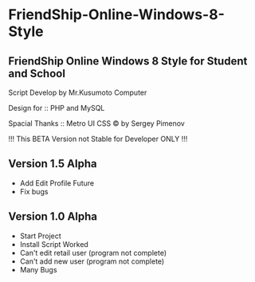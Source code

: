 FriendShip-Online-Windows-8-Style
=================================

FriendShip Online Windows 8 Style for Student and School
-------------------------------------------------------------------

Script Develop by Mr.Kusumoto Computer

Design for :: PHP and MySQL

Spacial Thanks :: Metro UI CSS © by Sergey Pimenov

!!! This BETA Version not Stable for Developer ONLY !!!

Version 1.5 Alpha
------------------------------------
- Add Edit Profile Future
- Fix bugs

Version 1.0 Alpha
------------------------------------
- Start Project
- Install Script Worked
- Can't edit retail user (program not complete)
- Can't add new user (program not complete)
- Many Bugs